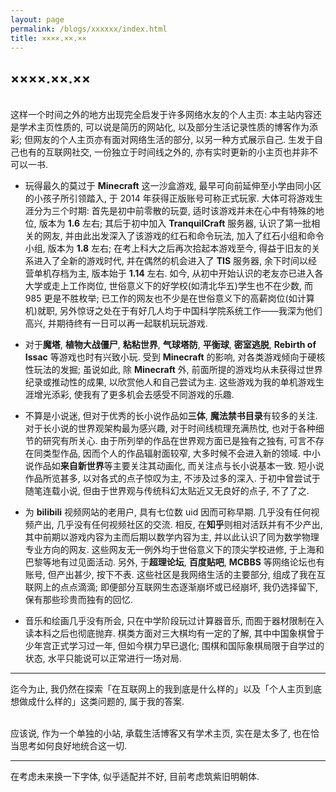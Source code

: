 ```yaml
---
layout: page
permalink: /blogs/xxxxxx/index.html
title: ××××.××.××
---
```


## ××××.××.××

<br>这样一个时间之外的地方出现完全启发于许多网络水友的个人主页: 本主站内容还是学术主页性质的, 可以说是简历的网站化, 以及部分生活记录性质的博客作为添彩; 但网友的个人主页亦有面对网络生活的部分, 以另一种方式展示自己. 生发于自己也有的互联网社交, 一份独立于时间线之外的, 亦有实时更新的小主页也并非不可以一书.

- 玩得最久的莫过于 **Minecraft** 这一沙盒游戏, 最早可向前延伸至小学由同小区的小孩子所引领踏入, 于 2014 年获得正版账号可称正式玩家. 大体可将游戏生涯分为三个时期: 首先是初中前零散的玩耍, 适时该游戏并未在心中有特殊的地位, 版本为 **1.6** 左右; 其后于初中加入 **TranquilCraft** 服务器, 认识了第一批相关的网友, 并由此出发深入了该游戏的红石和命令玩法, 加入了红石小组和命令小组, 版本为 **1.8** 左右; 在考上科大之后再次拾起本游戏至今, 得益于旧友的关系进入了全新的游戏时代, 并在偶然的机会进入了 **TIS** 服务器, 余下时间以经营单机存档为主, 版本始于 **1.14** 左右. 如今, 从初中开始认识的老友亦已进入各大学或走上工作岗位, 世俗意义下的好学校(如清北华五)学生也不在少数, 而 985 更是不胜枚举; 已工作的网友也不少是在世俗意义下的高薪岗位(如计算机)就职, 另外惊讶之处在于有好几人均于中国科学院系统工作——我深为他们高兴, 并期待终有一日可以再一起联机玩玩游戏.

- 对于**魔塔**, **植物大战僵尸**, **粘粘世界**, **气球塔防**, **平衡球**, **密室逃脱**, **Rebirth of Issac** 等游戏也时有兴致小玩. 受到 **Minecraft** 的影响, 对各类游戏倾向于硬核性玩法的发掘; 虽说如此, 除 **Minecraft** 外, 前面所提的游戏均从未获得过世界纪录或推动性的成果, 以欣赏他人和自己尝试为主. 这些游戏为我的单机游戏生涯增光添彩, 使我有了更多机会去感受不同游戏的乐趣.

- 不算是小说迷, 但对于优秀的长小说作品如**三体**, **魔法禁书目录**有较多的关注. 对于长小说的世界观架构最为感兴趣, 对于时间线梳理充满热忱, 也对于各种细节的研究有所关心. 由于所列举的作品在世界观方面已是独有之独有, 可言不存在同类型作品, 因而个人的作品辐射面较窄, 大多时候不会进入新的领域. 中小说作品如**来自新世界**等主要关注其动画化, 而关注点与长小说基本一致. 短小说作品所览甚多, 以对各式的点子惊叹为主, 不涉及过多的深入. 于初中曾尝试于随笔连载小说, 但由于世界观与传统科幻太贴近又无良好的点子, 不了了之. 

- 为 **bilibili** 视频网站的老用户, 具有七位数 uid 因而可称早期. 几乎没有任何视频产出, 几乎没有任何视频社区的交流. 相反, 在**知乎**则相对活跃并有不少产出, 其中前期以游戏内容为主而后期以数学内容为主, 并以此认识了同为数学物理专业方向的网友. 这些网友无一例外均于世俗意义下的顶尖学校进修, 于上海和巴黎等地有过见面活动. 另外, 于**超理论坛**, **百度贴吧**, **MCBBS** 等网络论坛也有账号, 但产出甚少, 按下不表. 这些社区是我网络生活的主要部分, 组成了我在互联网上的点点滴滴; 即便部分互联网生态逐渐崩坏或已经崩坏, 我仍选择留下, 保有那些珍贵而独有的回忆.

- 音乐和绘画几乎没有所会, 只在中学阶段玩过计算器音乐, 而囿于器材限制在入读本科之后也彻底抛弃. 棋类方面对三大棋均有一定的了解, 其中中国象棋曾于少年宫正式学习过一年, 但如今棋力早已退化; 围棋和国际象棋局限于自学过的状态, 水平只能说可以正常进行一场对局.

<!-- 以市为单位, 国内所去过的有: 浙江省温州市, 浙江省杭州市, 浙江省宁波市, 浙江省丽水市, 上海市, 江苏省南京市, 安徽省合肥市, 安徽省黄山市, 江西省南昌市, 福建省厦门市, 四川省成都市, 广东省深圳市, 香港特别行政区, 湖北省武汉市, 山东省青岛市, 辽宁省大连市, 北京市, 天津市, 内蒙古呼和浩特市; 以市为单位, 西欧所去过的有: 法国巴黎, 法国波尔多, 德国慕尼黑. 其中大部分以旅游为主, 也有部分地区是因为中学期间出去培训所达. -->

---

迄今为止, 我仍然在探索「在互联网上的我到底是什么样的」以及「个人主页到底想做成什么样的」这类问题的, 属于我的答案.

<br>应该说, 作为一个单独的小站, 承载生活博客又有学术主页, 实在是太多了, 也在恰当思考如何良好地统合这一切.

---

在考虑未来换一下字体, 似乎适配并不好, 目前考虑筑紫旧明朝体.